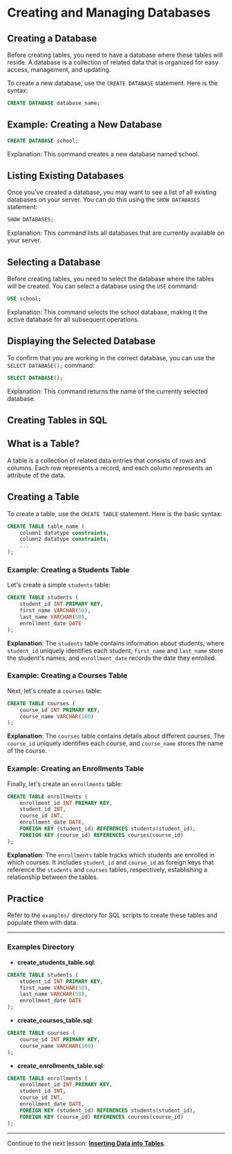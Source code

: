 # Creating and Managing Databases

## Creating a Database
Before creating tables, you need to have a database where these tables will reside. A database is a collection of related data that is organized for easy access, management, and updating.

To create a new database, use the `CREATE DATABASE` statement. Here is the syntax:

```sql
CREATE DATABASE database_name;
```

## Example: Creating a New Database
```sql
CREATE DATABASE school;
```
Explanation: This command creates a new database named school.


## Listing Existing Databases
Once you've created a database, you may want to see a list of all existing databases on your server. You can do this using the `SHOW DATABASES` statement:

```sql
SHOW DATABASES;
```
Explanation: This command lists all databases that are currently available on your server.

## Selecting a Database
Before creating tables, you need to select the database where the tables will be created. You can select a database using the `USE` command:

```sql
USE school;
```
Explanation: This command selects the school database, making it the active database for all subsequent operations.

## Displaying the Selected Database
To confirm that you are working in the correct database, you can use the `SELECT DATABASE();` command:
```sql
SELECT DATABASE();
```
Explanation: This command returns the name of the currently selected database.



## Creating Tables in SQL

## What is a Table?
A table is a collection of related data entries that consists of rows and columns. Each row represents a record, and each column represents an attribute of the data.


## Creating a Table
To create a table, use the `CREATE TABLE` statement. Here is the basic syntax:

```sql
CREATE TABLE table_name (
    column1 datatype constraints,
    column2 datatype constraints,
    ...
);
```

### Example: Creating a Students Table
Let's create a simple `students` table:

```sql
CREATE TABLE students (
    student_id INT PRIMARY KEY,
    first_name VARCHAR(50),
    last_name VARCHAR(50),
    enrollment_date DATE
);
```

**Explanation**: The `students` table contains information about students, where `student_id` uniquely identifies each student, `first_name` and `last_name` store the student's names, and `enrollment_date` records the date they enrolled.

### Example: Creating a Courses Table
Next, let's create a `courses` table:

```sql
CREATE TABLE courses (
    course_id INT PRIMARY KEY,
    course_name VARCHAR(100)
);
```

**Explanation**: The `courses` table contains details about different courses. The `course_id` uniquely identifies each course, and `course_name` stores the name of the course.

### Example: Creating an Enrollments Table
Finally, let's create an `enrollments` table:

```sql
CREATE TABLE enrollments (
    enrollment_id INT PRIMARY KEY,
    student_id INT,
    course_id INT,
    enrollment_date DATE,
    FOREIGN KEY (student_id) REFERENCES students(student_id),
    FOREIGN KEY (course_id) REFERENCES courses(course_id)
);
```

**Explanation**: The `enrollments` table tracks which students are enrolled in which courses. It includes `student_id` and `course_id` as foreign keys that reference the `students` and `courses` tables, respectively, establishing a relationship between the tables.

## Practice
Refer to the `examples/` directory for SQL scripts to create these tables and populate them with data.

---

### Examples Directory

- **create_students_table.sql**:

```sql
CREATE TABLE students (
    student_id INT PRIMARY KEY,
    first_name VARCHAR(50),
    last_name VARCHAR(50),
    enrollment_date DATE
);
```

- **create_courses_table.sql**:

```sql
CREATE TABLE courses (
    course_id INT PRIMARY KEY,
    course_name VARCHAR(100)
);
```

- **create_enrollments_table.sql**:

```sql
CREATE TABLE enrollments (
    enrollment_id INT PRIMARY KEY,
    student_id INT,
    course_id INT,
    enrollment_date DATE,
    FOREIGN KEY (student_id) REFERENCES students(student_id),
    FOREIGN KEY (course_id) REFERENCES courses(course_id)
);
```

---

Continue to the next lesson: **[Inserting Data into Tables](../03_Inserting_Data/inserting_data.md)**.
